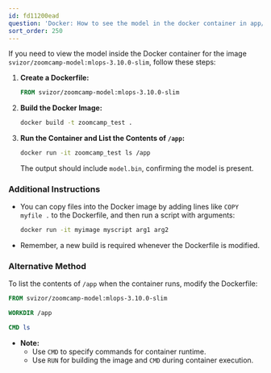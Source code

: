 ```yaml
---
id: fd11200ead
question: 'Docker: How to see the model in the docker container in app/?'
sort_order: 250
---
```


If you need to view the model inside the Docker container for the image `svizor/zoomcamp-model:mlops-3.10.0-slim`, follow these steps:

1. **Create a Dockerfile:**
   
   ```dockerfile
   FROM svizor/zoomcamp-model:mlops-3.10.0-slim
   ```

2. **Build the Docker Image:**

   ```bash
   docker build -t zoomcamp_test .
   ```

3. **Run the Container and List the Contents of `/app`:**

   ```bash
   docker run -it zoomcamp_test ls /app
   ```

   The output should include `model.bin`, confirming the model is present.

### Additional Instructions

- You can copy files into the Docker image by adding lines like `COPY myfile .` to the Dockerfile, and then run a script with arguments: 

  ```bash
  docker run -it myimage myscript arg1 arg2
  ```

- Remember, a new build is required whenever the Dockerfile is modified.

### Alternative Method

To list the contents of `/app` when the container runs, modify the Dockerfile:

```dockerfile
FROM svizor/zoomcamp-model:mlops-3.10.0-slim

WORKDIR /app

CMD ls
```

- **Note:**
  - Use `CMD` to specify commands for container runtime. 
  - Use `RUN` for building the image and `CMD` during container execution.